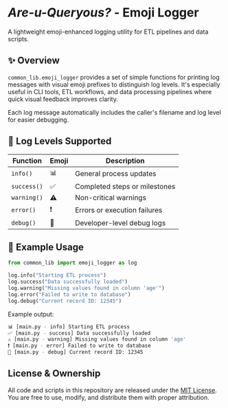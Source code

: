 # *Are-u-Queryous?* - Emoji Logger

A lightweight emoji-enhanced logging utility for ETL pipelines and data scripts.

## ✨ Overview

`common_lib.emoji_logger` provides a set of simple functions for printing log messages with visual emoji prefixes to distinguish log levels. It's especially useful in CLI tools, ETL workflows, and data processing pipelines where quick visual feedback improves clarity.

Each log message automatically includes the caller's filename and log level for easier debugging.

## 🔧 Log Levels Supported

| Function  | Emoji | Description                        |
|-----------|-------|------------------------------------|
| `info()`     | 📊    | General process updates           |
| `success()`  | ✅    | Completed steps or milestones     |
| `warning()`  | ⚠️    | Non-critical warnings             |
| `error()`    | ❗    | Errors or execution failures      |
| `debug()`    | 🐞    | Developer-level debug logs        |

## 🚀 Example Usage

```python
from common_lib import emoji_logger as log

log.info("Starting ETL process")
log.success("Data successfully loaded")
log.warning("Missing values found in column 'age'")
log.error("Failed to write to database")
log.debug("Current record ID: 12345")
```

Example output:

```bash
📊 [main.py - info] Starting ETL process
✅ [main.py - success] Data successfully loaded
⚠️ [main.py - warning] Missing values found in column 'age'
❗ [main.py - error] Failed to write to database
🐞 [main.py - debug] Current record ID: 12345
```

## License & Ownership

All code and scripts in this repository are released under the [MIT License](./LICENSE).  
You are free to use, modify, and distribute them with proper attribution.
